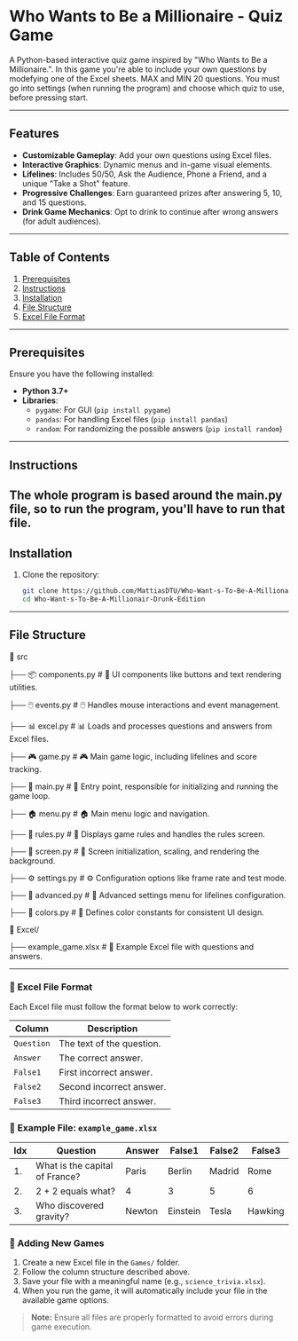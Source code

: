 # Who Wants to Be a Millionaire - Quiz Game

A Python-based interactive quiz game inspired by "Who Wants to Be a Millionaire.". In this game you're able to include your own questions by modefying one of the Excel sheets. MAX and MIN 20 questions. You must go into settings (when running the program) and choose which quiz to use, before pressing start.

---

## Features

- **Customizable Gameplay**: Add your own questions using Excel files.
- **Interactive Graphics**: Dynamic menus and in-game visual elements.
- **Lifelines**: Includes 50/50, Ask the Audience, Phone a Friend, and a unique "Take a Shot" feature.
- **Progressive Challenges**: Earn guaranteed prizes after answering 5, 10, and 15 questions.
- **Drink Game Mechanics**: Opt to drink to continue after wrong answers (for adult audiences).
---

## Table of Contents
1. [Prerequisites](#prerequisites)
2. [Instructions](#instructions)
3. [Installation](#installation)
4. [File Structure](#file-structure)
5. [Excel File Format](#excel-file-format)
---
## Prerequisites

Ensure you have the following installed:
- **Python 3.7+**
- **Libraries**:
  - `pygame`: For GUI (`pip install pygame`)
  - `pandas`: For handling Excel files (`pip install pandas`)
  - `random`: For randomizing the possible answers (`pip install random`)
---

## Instructions
The whole program is based around the main.py file, so to run the program, you'll have to run that file.
---
## Installation

1. Clone the repository:
   ```bash
   git clone https://github.com/MattiasDTU/Who-Want-s-To-Be-A-Millionair-Drunk-Edition.git
   cd Who-Want-s-To-Be-A-Millionair-Drunk-Edition
---
## File Structure

📂 src

├── 📦 components.py    # 🧩 UI components like buttons and text rendering utilities.

├── 🖱️ events.py        # 🖱️ Handles mouse interactions and event management.

├── 📊 excel.py         # 📊 Loads and processes questions and answers from Excel files.

├── 🎮 game.py          # 🎮 Main game logic, including lifelines and score tracking.

├── 🚀 main.py          # 🚀 Entry point, responsible for initializing and running the game loop.

├── 🏠 menu.py          # 🏠 Main menu logic and navigation.

├── 📜 rules.py         # 📜 Displays game rules and handles the rules screen.

├── 🎨 screen.py        # 🎨 Screen initialization, scaling, and rendering the background.

├── ⚙️ settings.py      # ⚙️ Configuration options like frame rate and test mode.

├── 🔧 advanced.py      # 🔧 Advanced settings menu for lifelines configuration.

├── 🎨 colors.py        # 🎨 Defines color constants for consistent UI design.

📂 Excel/

├── example_game.xlsx    # 📝 Example Excel file with questions and answers.

---
### 📝 Excel File Format

Each Excel file must follow the format below to work correctly:

| **Column** | **Description**               |
|------------|--------------------------------|
| `Question` | The text of the question.     |
| `Answer`   | The correct answer.           |
| `False1`   | First incorrect answer.       |
| `False2`   | Second incorrect answer.      |
| `False3`   | Third incorrect answer.       |

### 📄 Example File: `example_game.xlsx`

|Idx| Question                        | Answer | False1  | False2 | False3 |
|------|---------------------------------|--------|---------|--------|--------|
|1.| What is the capital of France?  | Paris  | Berlin  | Madrid | Rome   |
|2.| 2 + 2 equals what?              | 4      | 3       | 5      | 6      |
|3.| Who discovered gravity?         | Newton | Einstein| Tesla  | Hawking|

### 🚀 Adding New Games

1. Create a new Excel file in the `Games/` folder.
2. Follow the column structure described above.
3. Save your file with a meaningful name (e.g., `science_trivia.xlsx`).
4. When you run the game, it will automatically include your file in the available game options.

> **Note:** Ensure all files are properly formatted to avoid errors during game execution.
